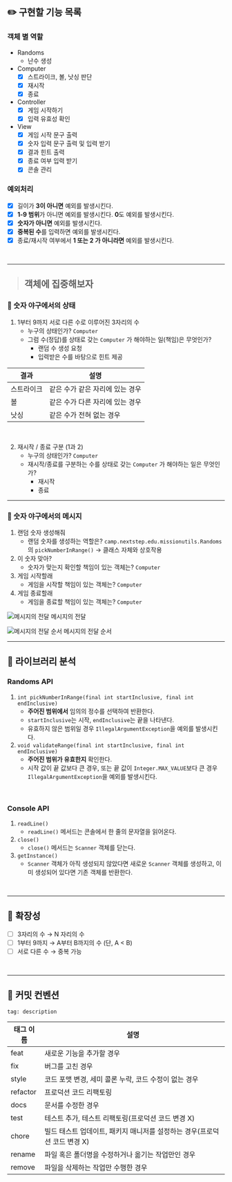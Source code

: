 ## ✏️ 구현할 기능 목록

### 객체 별 역할

[//]: # (### 클래스 별 역할)
- Randoms
    - 난수 생성
- Computer
    - [x]  스트라이크, 볼, 낫싱 판단
    - [x]  재시작
    - [x]  종료
- Controller
    - [x]  게임 시작하기
    - [x]  입력 유효성 확인
- View
    - [x]  게임 시작 문구 출력
    - [x]  숫자 입력 문구 출력 및 입력 받기
    - [x]  결과 힌트 출력
    - [x]  종료 여부 입력 받기
    - [x]  콘솔 관리

### 예외처리

- [x]  길이가 **3이 아니면** 예외를 발생시킨다.
- [x]  **1-9 범위**가 아니면 예외를 발생시킨다. **0**도 예외를 발생시킨다.
- [x]  **숫자가 아니면** 예외를 발생시킨다.
- [x]  **중복된 수**를 입력하면 예외를 발생시킨다.
- [x]  종료/재시작 여부에서 **1 또는 2 가 아니라면** 예외를 발생시킨다.

<br>

---

> ## 객체에 집중해보자

### 🎲 숫자 야구에서의 상태

1. 1부터 9까지 서로 다른 수로 이루어진 3자리의 수
   - 누구의 상태인가? `Computer`
   - 그럼 수(정답)를 상태로 갖는 `Computer` 가 해야하는 일(책임)은 무엇인가?
       - 랜덤 수 생성 요청
       - 입력받은 수를 바탕으로 힌트 제공

| 결과    | 설명 |
|-------| --- |
| 스트라이크 | 같은 수가 같은 자리에 있는 경우 |
| 볼     | 같은 수가 다른 자리에 있는 경우 |
| 낫싱    | 같은 수가 전혀 없는 경우 |

<br>

2. 재시작 / 종료 구분 (1과 2)
   - 누구의 상태인가? `Computer`
   - 재시작/종료를 구분하는 수를 상태로 갖는 `Computer` 가 해야하는 일은 무엇인가?
       - 재시작
       - 종료

---

### 💬 숫자 야구에서의 메시지

1. 랜덤 숫자 생성해줘
    - 랜덤 숫자를 생성하는 역할은? `camp.nextstep.edu.missionutils.Randoms`의 `pickNumberInRange()` → 클래스 자체와 상호작용
2. 이 숫자 맞아?
    - 숫자가 맞는지 확인할 책임이 있는 객체는? `Computer`
3. 게임 시작할래
    - 게임을 시작할 책임이 있는 객체는? `Computer`
4. 게임 종료할래
    - 게임을 종료할 책임이 있는 객체는? `Computer`

![메시지의 전달](https://github.com/Leets-Official/Leets-BE/assets/110026001/055eafa4-376b-4ceb-8726-4ac04d305280)
메시지의 전달

![메시지의 전달 순서](https://github.com/ay-eonii/ProblemSolving/assets/110026001/c2e8e1c7-7228-4c75-9da8-8ea18c40863e)
메시지의 전달 순서

---

## 📕 라이브러리 분석

### Randoms API

1. `int pickNumberInRange(final int startInclusive, final int endInclusive)`
    - **주어진 범위에서** 임의의 정수를 선택하여 반환한다.
    - `startInclusive`는 시작, `endInclusive`는 끝을 나타낸다.
    - 유효하지 않은 범위일 경우 `IllegalArgumentException`을 예외를 발생시킨다.
2. `void validateRange(final int startInclusive, final int endInclusive)`
    - **주어진 범위가 유효한지** 확인한다.
    - 시작 값이 끝 값보다 큰 경우, 또는 끝 값이 `Integer.MAX_VALUE`보다 큰 경우 `IllegalArgumentException`을 예외를 발생시킨다.

<br>

### Console API

1. `readLine()`
    - `readLine()` 메서드는 콘솔에서 한 줄의 문자열을 읽어온다.
2. `close()`
    - `close()` 메서드는 `Scanner` 객체를 닫는다.
3. `getInstance()`
    - `Scanner` 객체가 아직 생성되지 않았다면 새로운 `Scanner` 객체를 생성하고, 이미 생성되어 있다면 기존 객체를 반환한다.

<br>

---



## 📢 확장성

- [ ]  3자리의 수 → N 자리의 수
- [ ]  1부터 9까지 → A부터 B까지의 수 (단, A < B)
- [ ]  서로 다른 수 → 중복 가능

<br>

---

## 📏 커밋 컨벤션

```
tag: description
```

| 태그 이름 | 설명 |
| --- | --- |
| feat | 새로운 기능을 추가할 경우 |
| fix | 버그를 고친 경우 |
| style | 코드 포맷 변경, 세미 콜론 누락, 코드 수정이 없는 경우 |
| refactor | 프로덕션 코드 리팩토링 |
| docs | 문서를 수정한 경우 |
| test | 테스트 추가, 테스트 리팩토링(프로덕션 코드 변경 X) |
| chore | 빌드 태스트 업데이트, 패키지 매니저를 설정하는 경우(프로덕션 코드 변경 X) |
| rename | 파일 혹은 폴더명을 수정하거나 옮기는 작업만인 경우 |
| remove | 파일을 삭제하는 작업만 수행한 경우 |